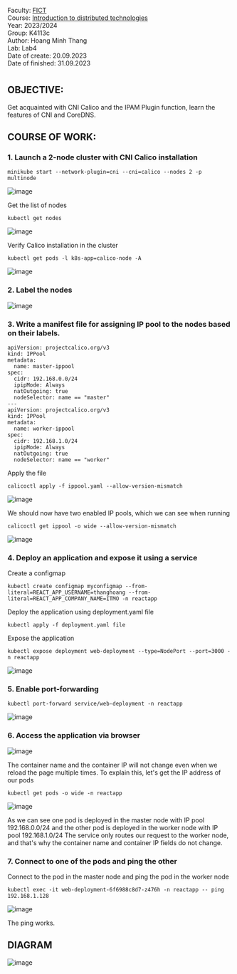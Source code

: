 Faculty: [FICT](https://fict.itmo.ru)  
Course: [Introduction to distributed technologies](https://github.com/itmo-ict-faculty/introduction-to-distributed-technologies)  
Year: 2023/2024  
Group: K4113c  
Author: Hoang Minh Thang  
Lab: Lab4  
Date of create: 20.09.2023  
Date of finished: 31.09.2023  
# 

## OBJECTIVE:
Get acquainted with CNI Calico and the IPAM Plugin function, learn the features of CNI and CoreDNS.
## COURSE OF WORK:
### 1. Launch a 2-node cluster with CNI Calico installation
```
minikube start --network-plugin=cni --cni=calico --nodes 2 -p multinode
```
![image](https://github.com/mthanghoang/2023_2024-introduction_to_distributed_technologies-k4113c-Hoang-Minh-Thang/assets/61542577/91e03cd4-d3a3-4b2c-84bc-0485ec6c2225)

Get the list of nodes
```
kubectl get nodes
```
![image](https://github.com/mthanghoang/2023_2024-introduction_to_distributed_technologies-k4113c-Hoang-Minh-Thang/assets/61542577/c737f1aa-b171-4378-a3f5-6d72bc7610b3)

Verify Calico installation in the cluster
```
kubectl get pods -l k8s-app=calico-node -A
```
![image](https://github.com/mthanghoang/2023_2024-introduction_to_distributed_technologies-k4113c-Hoang-Minh-Thang/assets/61542577/87613819-8232-4e59-9cf6-a0e8e51c2f33)

### 2. Label the nodes
![image](https://github.com/mthanghoang/2023_2024-introduction_to_distributed_technologies-k4113c-Hoang-Minh-Thang/assets/61542577/bd19b461-a98c-4c7e-a192-98f652a495c1)

### 3. Write a manifest file for assigning IP pool to the nodes based on their labels.
```
apiVersion: projectcalico.org/v3
kind: IPPool
metadata:
  name: master-ippool
spec:
  cidr: 192.168.0.0/24
  ipipMode: Always
  natOutgoing: true
  nodeSelector: name == "master"
---
apiVersion: projectcalico.org/v3
kind: IPPool
metadata:
  name: worker-ippool
spec:
  cidr: 192.168.1.0/24
  ipipMode: Always
  natOutgoing: true
  nodeSelector: name == "worker"
```
Apply the file
```
calicoctl apply -f ippool.yaml --allow-version-mismatch
```
![image](https://github.com/mthanghoang/2023_2024-introduction_to_distributed_technologies-k4113c-Hoang-Minh-Thang/assets/61542577/4efd0dca-7623-4926-94c5-ea895e39a15b)

We should now have two enabled IP pools, which we can see when running
```
calicoctl get ippool -o wide --allow-version-mismatch
```
![image](https://github.com/mthanghoang/2023_2024-introduction_to_distributed_technologies-k4113c-Hoang-Minh-Thang/assets/61542577/45fe2e74-b658-4690-aa0a-288acd0b8cb6)

### 4. Deploy an application and expose it using a service
Create a configmap
```
kubectl create configmap myconfigmap --from-literal=REACT_APP_USERNAME=thanghoang --from-literal=REACT_APP_COMPANY_NAME=ITMO -n reactapp
```
Deploy the application using deployment.yaml file
```
kubectl apply -f deployment.yaml file
```
Expose the application
```
kubectl expose deployment web-deployment --type=NodePort --port=3000 -n reactapp
```
![image](https://github.com/mthanghoang/2023_2024-introduction_to_distributed_technologies-k4113c-Hoang-Minh-Thang/assets/61542577/6c9b9fe6-5c78-4a00-bd9b-d164d187f878)

### 5. Enable port-forwarding
```
kubectl port-forward service/web-deployment -n reactapp
```
![image](https://github.com/mthanghoang/2023_2024-introduction_to_distributed_technologies-k4113c-Hoang-Minh-Thang/assets/61542577/8a1bd9f8-6039-4d36-9edf-294f83212175)

### 6. Access the application via browser
![image](https://github.com/mthanghoang/2023_2024-introduction_to_distributed_technologies-k4113c-Hoang-Minh-Thang/assets/61542577/b05564f2-a767-4723-aaca-328834e3de24)

The container name and the container IP will not change even when we reload the page multiple times. To explain this, let's get the IP address of our pods
```
kubectl get pods -o wide -n reactapp
```
![image](https://github.com/mthanghoang/2023_2024-introduction_to_distributed_technologies-k4113c-Hoang-Minh-Thang/assets/61542577/7679341b-a943-48e8-bd01-f9dd02202ab7)

As we can see one pod is deployed in the master node with IP pool 192.168.0.0/24 and the other pod is deployed in the worker node with IP pool 192.168.1.0/24
The service only routes our request to the worker node, and that's why the container name and container IP fields do not change.

### 7. Connect to one of the pods and ping the other
Connect to the pod in the master node and ping the pod in the worker node
```
kubectl exec -it web-deployment-6f6988c8d7-z476h -n reactapp -- ping 192.168.1.128
```
![image](https://github.com/mthanghoang/2023_2024-introduction_to_distributed_technologies-k4113c-Hoang-Minh-Thang/assets/61542577/da53133d-89f9-475c-8955-3c0ecb6488de)

The ping works.

## DIAGRAM
![image](https://github.com/mthanghoang/2023_2024-introduction_to_distributed_technologies-k4113c-Hoang-Minh-Thang/assets/61542577/fe0decdf-e070-4704-b966-bdb24e613ebd)








